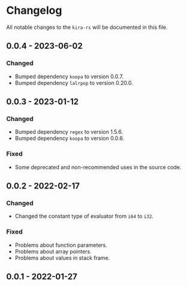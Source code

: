 # Changelog

All notable changes to the `kira-rs` will be documented in this file.

## 0.0.4 - 2023-06-02

### Changed

* Bumped dependency `koopa` to version 0.0.7.
* Bumped dependency `lalrpop` to version 0.20.0.

## 0.0.3 - 2023-01-12

### Changed

* Bumped dependency `regex` to version 1.5.6.
* Bumped dependency `koopa` to version 0.0.6.

### Fixed

* Some deprecated and non-recommended uses in the source code.

## 0.0.2 - 2022-02-17

### Changed

* Changed the constant type of evaluator from `i64` to `i32`.

### Fixed

* Problems about function parameters.
* Problems about array pointers.
* Problems about values in stack frame.

## 0.0.1 - 2022-01-27
